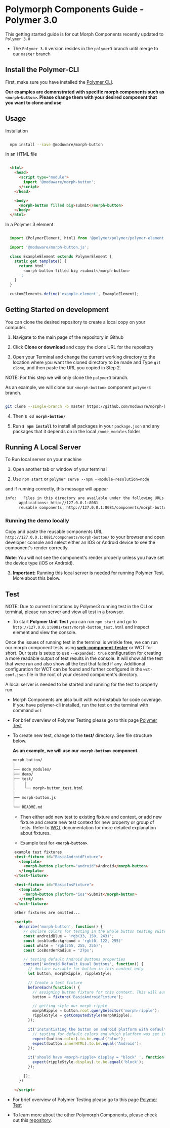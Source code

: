 # Polymorph Components Guide - Polymer 3.0

This getting started guide is for out Morph Components recently updated to `Polymer 3.0`

- The `Polymer 3.0` version resides in the `polymer3` branch until merge to our `master` branch

## Install the Polymer-CLI

First, make sure you have installed the [Polymer CLI](https://www.npmjs.com/package/polymer-cli).

**Our examples are demonstrated with specific morph components such as `<morph-button>`. Please change them with your desired component that you want to clone and use**

## Usage

Installation

```bash

  npm install --save @moduware/morph-button

```

In an HTML file

```html

  <html>
    <head>
      <script type="module">
        import '@moduware/morph-button';
      </script>
    </head>

    <body>
      <morph-button filled big>submit</morph-button>
    </body>
  </html>

```

In a Polymer 3 element

```javascript

  import {PolymerElement, html} from '@polymer/polymer/polymer-element.js';

  import '@moduware/morph-button.js';

  class ExampleElement extends PolymerElement {
    static get template() {
      return html'
        <morph-button filled big >submit</morph-button>
      ';
    }
  }

  customElements.define('example-element', ExampleElement);

```

## Getting Started on development

You can clone the desired repository to create a local copy on your computer.

  1. Navigate to the main page of the repository in Github

  2. Click **Clone or download** and copy the clone URL for the repository

  3. Open your Terminal and change the current working directory to the location where you want the cloned directory to be made and Type `git clone`, and then paste the URL you copied in Step 2.

  NOTE: For this step we will only clone the `polymer3` branch.

  As an example, we will clone our `<morph-button>` component `polymer3` branch.

  ```bash

  git clone --single-branch -b master https://github.com/moduware/morph-button.git

  ```

  4. Then **`$ cd morph-button/`**

  5. Run **`$ npm install`** to install all packages in your `package.json` and any packages that it depends on in the local `/node_modules` folder

## Running A Local Server

  To Run local server on your machine

  1. Open another tab  or window of your terminal

  2. Use `npm start` or `polymer serve --npm --module-resolution=node`

  and if running correctly, this message will appear

  ```bash
  info:   Files in this directory are available under the following URLs
        applications: http://127.0.0.1:8081
        reusable components: http://127.0.0.1:8081/components/morph-button/
  ```

### Running the demo locally

  Copy and paste the reusable components URL `http://127.0.0.1:8081/components/morph-button/` to your browser and open developer console and select either an IOS or Android device to see the component's render correctly.

  **Note**: You will not see the component's render properly unless you have set the device type (iOS or Android).

  3. **Important:** Running this local server is needed for running Polymer Test. More about this below.

## Test

NOTE: Due to current limitations by Polymer3 running test in the CLI or terminal, please run server and view all test in a browser.

- To start **Polymer Unit Test** you can run `npm start` and go to `http://127.0.0.1:8081/test/morph-button_test.html` and inspect element and view the console.

Once the issues of running test in the terminal is wrinkle free, we can run our morph component tests using [**web-component-tester**][WCT] or WCT for short. Our tests is setup to use `--expanded: true` configuration for creating a more readable output of test results in the console. It will show all the test that were run and also show all the test that failed if any. Additional configuration for WCT can be found and further configured in the `wct-conf.json` file in the root of your desired component's directory.

A local server is needed to be started and running for the test to properly run.

- Morph Components are also built with wct-instabub for code coverage. If you have polymer-cli installed, run the test on the terminal with command `wct`

- For brief overview of Polymer Testing please go to this page [Polymer Test][Polymer Test]

- To create new test, change to the **test/** directory. See file structure below.

  **As an example, we will use our `<morph-button>` component.**

  ```bash
  morph-button/
  │
  ├── node_modules/
  ├── demo/
  ├── test/
  │    │
  │    └── morph-button_test.html
  │
  ├── morph-button.js
  │
  └── README.md
  ```

  - Then either add new test to existing fixture and context, or add new fixture and create new test context for new property or group of tests. Refer to [WCT][WCT] documentation for more detailed explanation about fixtures.

  - Example test for **`<morph-button>`**.

```html
    example test fixtures
    <test-fixture id="BasicAndroidFixture">
      <template>
        <morph-button platform="android">Android</morph-button>
      </template>
    </test-fixture>

    <test-fixture id="BasicIosFixture">
      <template>
        <morph-button platform="ios">Submit</morph-button>
      </template>
    </test-fixture>

    other fixtures are omitted...

    <script>
      describe('morph-button', function() {
        // declare colors for testing in the whole button testing suite
        const androidBlue = 'rgb(33, 150, 243)';
        const iosblueBackground = 'rgb(0, 122, 255)'
        const white = 'rgb(255, 255, 255)';
        const iosBorderRadius = '27px';

        // testing default Android Buttons properties
        context('Android Default Usual Buttons', function() {
          // declare variable for button in this context only
          let button, morphRipple, rippleStyle;

          // Create a test fixture
          beforeEach(function() {
            // assigning button fixture for this context. This will automatically removed on the teardown phase of this test context
            button = fixture('BasicAndroidFixture');

            // getting style our morph-ripple
            morphRipple = button.root.querySelector('morph-ripple');
            rippleStyle = getComputedStyle(morphRipple);
          });

          it('instantiating the button on android platform with default properties works', function() {
            // testing for default colors and which platform was set in html markup
            expect(button.color).to.be.equal('blue');
            expect(button.innerHTML).to.be.equal('Android');
          });

          it('should have <morph-ripple> display = "block" ', function() {
            expect(rippleStyle.display).to.be.equal('block');
          });

        });
      })

    </script>
```

- For brief overview of Polymer Testing please go to this page [Polymer Test][Polymer Test]

- To learn more about the other Polymorph Components, please check out this [repository][Main Page].

[Main Page]: https://github.com/moduware/polymorph-components

[WCT]: https://github.com/Polymer/web-component-tester  

[Polymer Test]: https://www.polymer-project.org/3.0/docs/tools/tests
